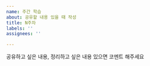 ```yaml
---
name: 주간 학습
about: 공유할 내용 있을 때 작성
title: N주차
labels: ''
assignees: ''

---
```


공유하고 싶은 내용, 정리하고 싶은 내용 있으면 코멘트 해주세요
